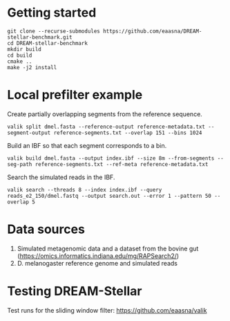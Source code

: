 # Getting started
```
git clone --recurse-submodules https://github.com/eaasna/DREAM-stellar-benchmark.git
cd DREAM-stellar-benchmark
mkdir build
cd build
cmake ..
make -j2 install
```
# Local prefilter example
Create partially overlapping segments from the reference sequence.
```
valik split dmel.fasta --reference-output reference-metadata.txt --segment-output reference-segments.txt --overlap 151 --bins 1024
```
Build an IBF so that each segment corresponds to a bin.
```
valik build dmel.fasta --output index.ibf --size 8m --from-segments --seg-path reference-segments.txt --ref-meta reference-metadata.txt
```
Search the simulated reads in the IBF.
```
valik search --threads 8 --index index.ibf --query reads_e2_150/dmel.fastq --output search.out --error 1 --pattern 50 --overlap 5
```

# Data sources
1. Simulated metagenomic data and a dataset from the bovine gut (https://omics.informatics.indiana.edu/mg/RAPSearch2/)
2. D. melanogaster reference genome and simulated reads

# Testing DREAM-Stellar

Test runs for the sliding window filter: https://github.com/eaasna/valik
